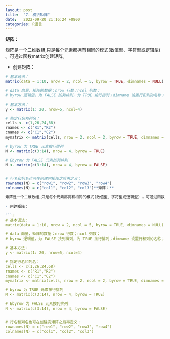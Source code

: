 ```yaml
---
layout: post
title:  "7. 初识矩阵"
date:   2022-09-20 21:16:24 +0800
categories: R语言
---
```


**矩阵：**

矩阵是一个二维数组,只是每个元素都拥有相同的模式(数值型、字符型或逻辑型) 。可通过函数matrix创建矩阵。

- 创建矩阵：

```r
# 基本语法：
matrix(data = 1:10, nrow = 2, ncol = 5, byrow = TRUE, dimnames = NULL)

# data 向量，矩阵的数据；nrow 行数；ncol 列数；
# byrow 逻辑值，为 FALSE 按列排列，为 TRUE 按行排列；dimname 设置行和列的名称；

# 基本方法：
y <- matrix(1: 20, nrow=5, ncol=4)

# 指定行名和列名：
cells <- c(1,26,24,68) 
rnames <- c("R1","R2") 
cnames <- c("C1","C2") 
mymatrix <- matrix(cells, nrow = 2, ncol = 2, byrow = TRUE, dimnames = list(rnames, cnames))

# byrow 为 TRUE 元素按行排列
M <- matrix(c(3:14), nrow = 4, byrow = TRUE)

# Ebyrow 为 FALSE 元素按列排列
N <- matrix(c(3:14), nrow = 4, byrow = FALSE)


# 行名和列名也可在创建完矩阵之后再定义：
rownames(N) = c("row1", "row2", "row3", "row4")
colnames(N) = c("col1", "col2", "col3")**矩阵：**

矩阵是一个二维数组,只是每个元素都拥有相同的模式(数值型、字符型或逻辑型) 。可通过函数matrix创建矩阵。

- 创建矩阵：

```r
# 基本语法：
matrix(data = 1:10, nrow = 2, ncol = 5, byrow = TRUE, dimnames = NULL)

# data 向量，矩阵的数据；nrow 行数；ncol 列数；
# byrow 逻辑值，为 FALSE 按列排列，为 TRUE 按行排列；dimname 设置行和列的名称；

# 基本方法：
y <- matrix(1: 20, nrow=5, ncol=4)

# 指定行名和列名：
cells <- c(1,26,24,68) 
rnames <- c("R1","R2") 
cnames <- c("C1","C2") 
mymatrix <- matrix(cells, nrow = 2, ncol = 2, byrow = TRUE, dimnames = list(rnames, cnames))

# byrow 为 TRUE 元素按行排列
M <- matrix(c(3:14), nrow = 4, byrow = TRUE)

# Ebyrow 为 FALSE 元素按列排列
N <- matrix(c(3:14), nrow = 4, byrow = FALSE)


# 行名和列名也可在创建完矩阵之后再定义：
rownames(N) = c("row1", "row2", "row3", "row4")
colnames(N) = c("col1", "col2", "col3")
```

[jekyll-docs]: https://jekyllrb.com/docs/home
[jekyll-gh]:   https://github.com/jekyll/jekyll
[jekyll-talk]: https://talk.jekyllrb.com/
